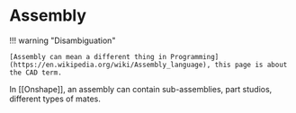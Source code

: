 # Assembly

!!! warning "Disambiguation"

    [Assembly can mean a different thing in Programming](https://en.wikipedia.org/wiki/Assembly_language), this page is about the CAD term.

In [[Onshape]], an assembly can contain sub-assemblies, part studios, different types of mates.
